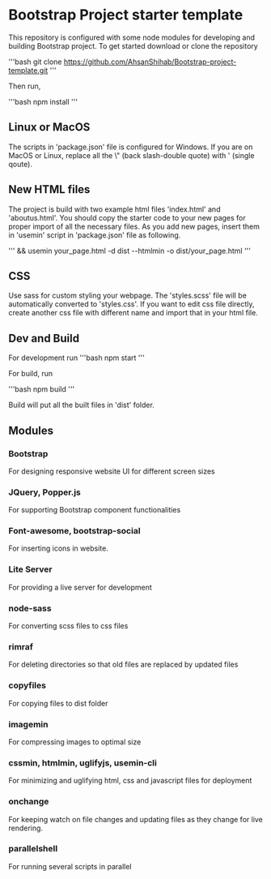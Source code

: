 # Bootstrap Project starter template

This repository is configured with some node modules for developing and building Bootstrap project. To get started download or clone the repository

'''bash
git clone https://github.com/AhsanShihab/Bootstrap-project-template.git
'''

Then run,

'''bash
npm install
'''

## Linux or MacOS
The scripts in 'package.json' file is configured for Windows. If you are on MacOS or Linux, replace all the \\" (back slash-double quote) with \' (single qoute).

## New HTML files
The project is build with two example html files 'index.html' and 'aboutus.html'. You should copy the starter code to your new pages for proper import of all the necessary files. As you add new pages, insert them in 'usemin' script in 'package.json' file as following.

'''
&& usemin your_page.html -d dist --htmlmin -o dist/your_page.html
'''

## CSS
Use sass for custom styling your webpage. The 'styles.scss' file will be automatically converted to 'styles.css'. If you want to edit css file directly, create another css file with different name and import that in your html file.

## Dev and Build

For development run
'''bash
npm start
'''

For build, run

'''bash
npm build
'''

Build will put all the built files in 'dist' folder.


## Modules
### Bootstrap
For designing responsive website UI for different screen sizes

### JQuery, Popper.js
For supporting Bootstrap component functionalities

### Font-awesome, bootstrap-social
For inserting icons in website.

### Lite Server
For providing a live server for development

### node-sass
For converting scss files to css files

### rimraf
For deleting directories so that old files are replaced by updated files

### copyfiles
For copying files to dist folder

### imagemin
For compressing images to optimal size

### cssmin, htmlmin, uglifyjs, usemin-cli
For minimizing and uglifying html, css and javascript files for deployment

### onchange
For keeping watch on file changes and updating files as they change for live rendering.

### parallelshell
For running several scripts in parallel